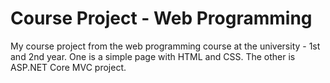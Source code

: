 # Course Project - Web Programming
My course project from the web programming course at the university - 1st and 2nd year. One is a simple page with HTML and CSS. The other is ASP.NET Core MVC project.
